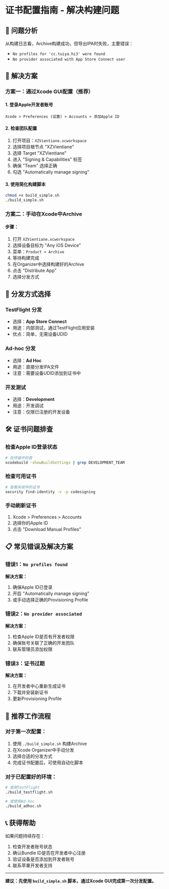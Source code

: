 # 证书配置指南 - 解决构建问题

## 🚨 问题分析

从构建日志看，Archive构建成功，但导出IPA时失败，主要错误：
- `No profiles for 'cc.tuiya.hi3' were found`
- `No provider associated with App Store Connect user`

## 🔧 解决方案

### 方案一：通过Xcode GUI配置（推荐）

#### 1. 登录Apple开发者账号
```
Xcode > Preferences (设置) > Accounts > 添加Apple ID
```

#### 2. 检查团队配置
1. 打开项目：`XZVientiane.xcworkspace`
2. 选择项目根节点 "XZVientiane"
3. 选择 Target "XZVientiane"
4. 进入 "Signing & Capabilities" 标签
5. 确保 "Team" 选择正确
6. 勾选 "Automatically manage signing"

#### 3. 使用简化构建脚本
```bash
chmod +x build_simple.sh
./build_simple.sh
```

### 方案二：手动在Xcode中Archive

#### 步骤：
1. 打开 `XZVientiane.xcworkspace`
2. 选择设备目标为 "Any iOS Device"
3. 菜单：`Product > Archive`
4. 等待构建完成
5. 在Organizer中选择构建好的Archive
6. 点击 "Distribute App"
7. 选择分发方式

## 📱 分发方式选择

### TestFlight 分发
- 选择：**App Store Connect**
- 用途：内部测试，通过TestFlight应用安装
- 优点：简单，无需设备UDID

### Ad-hoc 分发
- 选择：**Ad Hoc**
- 用途：直接分发IPA文件
- 注意：需要设备UDID添加到证书中

### 开发测试
- 选择：**Development**
- 用途：开发调试
- 注意：仅限已注册的开发设备

## 🛠 证书问题排查

### 检查Apple ID登录状态
```bash
# 在终端中检查
xcodebuild -showBuildSettings | grep DEVELOPMENT_TEAM
```

### 检查可用证书
```bash
# 查看系统中的证书
security find-identity -v -p codesigning
```

### 手动刷新证书
1. Xcode > Preferences > Accounts
2. 选择你的Apple ID
3. 点击 "Download Manual Profiles"

## 📋 常见错误及解决方案

### 错误1：`No profiles found`
**解决方案：**
1. 确保Apple ID已登录
2. 开启 "Automatically manage signing"
3. 或手动选择正确的Provisioning Profile

### 错误2：`No provider associated`
**解决方案：**
1. 检查Apple ID是否有开发者权限
2. 确保账号关联了正确的开发团队
3. 联系管理员添加权限

### 错误3：证书过期
**解决方案：**
1. 在开发者中心重新生成证书
2. 下载并安装新证书
3. 更新Provisioning Profile

## 🎯 推荐工作流程

### 对于第一次配置：
1. 使用 `./build_simple.sh` 构建Archive
2. 在Xcode Organizer中手动分发
3. 选择合适的分发方式
4. 完成证书配置后，可使用自动化脚本

### 对于已配置好的环境：
```bash
# 使用TestFlight
./build_testflight.sh

# 或使用Ad-hoc
./build_adhoc.sh
```

## 📞 获得帮助

如果问题持续存在：
1. 检查开发者账号状态
2. 确认Bundle ID是否在开发者中心注册
3. 验证设备是否添加到开发者账号
4. 联系苹果开发者支持

---

**建议：先使用 `build_simple.sh` 脚本，通过Xcode GUI完成第一次分发配置。** 